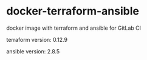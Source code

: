# docker-terraform-ansible

docker image with terraform and ansible for GitLab CI

terraform version: 0.12.9

ansible version: 2.8.5
